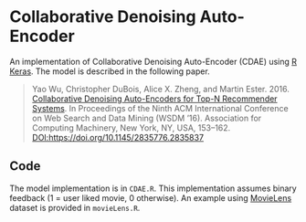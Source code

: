 Collaborative Denoising Auto-Encoder
================

An implementation of Collaborative Denoising Auto-Encoder (CDAE) using
[R Keras](https://keras.rstudio.com/index.html). The model is described
in the following paper.

> Yao Wu, Christopher DuBois, Alice X. Zheng, and Martin Ester. 2016.
> [Collaborative Denoising Auto-Encoders for Top-N Recommender
> Systems](http://alicezheng.org/papers/wsdm16-cdae.pdf). In Proceedings
> of the Ninth ACM International Conference on Web Search and Data
> Mining (WSDM ’16). Association for Computing Machinery, New York, NY,
> USA, 153–162. <DOI:https://doi.org/10.1145/2835776.2835837>

## Code

The model implementation is in `CDAE.R`. This implementation assumes
binary feedback (1 = user liked movie, 0 otherwise). An example using
[MovieLens](https://grouplens.org/datasets/movielens/) dataset is
provided in `movieLens.R`.
